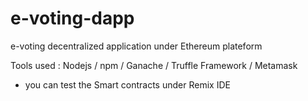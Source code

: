 # e-voting-dapp
e-voting decentralized application under Ethereum plateform 

Tools used :
Nodejs /
npm /
Ganache /
Truffle Framework /
Metamask
* you can test the Smart contracts under Remix IDE
